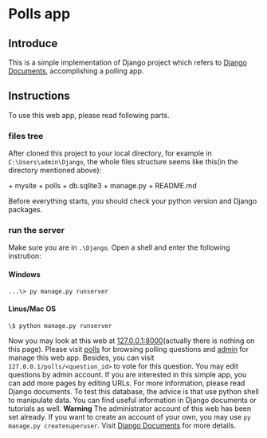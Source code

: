 # Polls app

## Introduce

This is a simple implementation of Django project which refers to [Django Documents](https://docs.djangoproject.com/zh-hans/3.0/intro/tutorial01/), accomplishing a polling app.

## Instructions

To use this web app, please read following parts.

### files tree

After cloned this project to your local directory, for example in `C:\Users\admin\Django`, the whole files structure seems like this(in the directory mentioned above):

\+ mysite
\+ polls
\+ db.sqlite3
\+ manage.py
\+ README.md

Before everything starts, you should check your python version and Django packages.

### run the server

Make sure you are in `.\Django`. Open a shell and enter the following instrution:

#### Windows

``` shell
...\> py manage.py runserver
```

#### Linus/Mac OS

``` shell
\$ python manage.py runserver
```

Now you may look at this web at [127.0.0.1:8000](127.0.0.1:8000)(actually there is nothing on this page). Please visit [polls](127.0.0.1/polls) for browsing polling questions and [admin](127.0.0.1/admin) for manage this web app. Besides, you can visit `127.0.0.1/polls/<question_id>` to vote for this question. You may edit questions by admin account.
If you are interested in this simple app, you can add more pages by editing URLs. For more information, please read Django documents.
To test this database, the advice is that use python shell to manipulate data. You can find useful information in Django documents or tutorials as well.
**Warning**
The administrator account of this web has been set already. If you want to create an account of your own, you may use `py manage.py createsuperuser`. Visit [Django Documents](https://docs.djangoproject.com/zh-hans/3.0/intro/tutorial02/) for more details.

